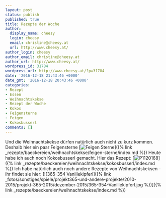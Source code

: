 ```yaml
---
layout: post
status: publish
published: true
title: Rezepte der Woche
author:
  display_name: cheesy
  login: cheesy
  email: christine@cheesy.at
  url: http://www.cheesy.at/
author_login: cheesy
author_email: christine@cheesy.at
author_url: http://www.cheesy.at/
wordpress_id: 31784
wordpress_url: http://www.cheesy.at/?p=31784
date: '2016-12-18 21:43:46 +0000'
date_gmt: '2016-12-18 20:43:46 +0000'
categories:
- Rezept
- Essen
- Weihnachtskekse
- Rezept der Woche
- Kokos
- Feigensterne
- Feigen
- Kokosbusserl
comments: []
---
```

Und die Weihnachtskekse dürfen natürlich auch nicht zu kurz kommen. Deshalb hier ein paar Feigensterne
[![Feigen Sterne](http://www.cheesy.at/wp-content/uploads/Feigen-Sterne.jpg)]({% link _rezepte/baeckereien/weihnachtskekse/feigen-sterne/index.md %})
Heute habe ich auch noch Kokosbusserl gemacht. Hier das Rezept:
[![P1120168](http://www.cheesy.at/wp-content/uploads/P1120168.jpg)]({% link _rezepte/baeckereien/weihnachtskekse/kokosbusserl/index.md %})
Ich habe natürlich auch noch andere Rezepte von Weihnachtskeksen - ihr findet sie hier:
[![365-354 Vanillekipferl]({% link _fotos/sonstiges/spiele/projekt365-und-andere-projekte/2010-2015/projekt-365-2015/dezember-2015/365-354-Vanillekipferl.jpg %})]({% link _rezepte/baeckereien/weihnachtskekse/index.md %})
